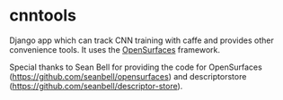 # cnntools
Django app which can track CNN training with caffe and provides other convenience tools. It uses the [OpenSurfaces](http://opensurfaces.cs.cornell.edu) framework.

Special thanks to Sean Bell for providing the code for OpenSurfaces (https://github.com/seanbell/opensurfaces) and descriptorstore (https://github.com/seanbell/descriptor-store).

